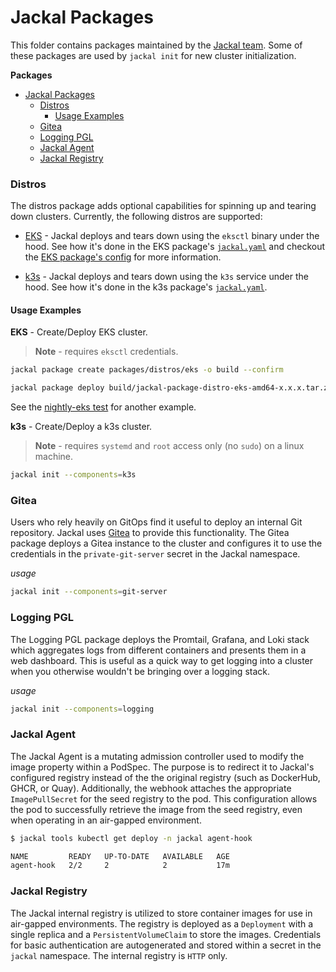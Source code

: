 # Jackal Packages

This folder contains packages maintained by the [Jackal team](https://github.com/racer159/jackal/graphs/contributors).  Some of these packages are used by `jackal init` for new cluster initialization.

**Packages**
- [Jackal Packages](#jackal-packages)
    - [Distros](#distros)
      - [Usage Examples](#usage-examples)
    - [Gitea](#gitea)
    - [Logging PGL](#logging-pgl)
    - [Jackal Agent](#jackal-agent)
    - [Jackal Registry](#jackal-registry)

### Distros

The distros package adds optional capabilities for spinning up and tearing down clusters.  Currently, the following distros are supported:

- [EKS](https://aws.amazon.com/eks/) - Jackal deploys and tears down using the `eksctl` binary under the hood. See how it's done in the EKS package's [`jackal.yaml`](./distros/eks/jackal.yaml) and checkout the [EKS package's config](./distros/eks/eks.yaml) for more information.

- [k3s](https://k3s.io/) - Jackal deploys and tears down using the `k3s` service under the hood. See how it's done in the k3s package's [`jackal.yaml`](./distros/k3s/common/jackal.yaml).


#### Usage Examples  

**EKS**  - Create/Deploy EKS cluster.  

> **Note** - requires `eksctl` credentials.

```bash
jackal package create packages/distros/eks -o build --confirm

jackal package deploy build/jackal-package-distro-eks-amd64-x.x.x.tar.zst --components=deploy-eks-cluster --set=CLUSTER_NAME='jackal-nightly-eks-e2e-test',INSTANCE_TYPE='t3.medium' --confirm
```

See the [nightly-eks test](../.github/workflows/nightly-eks.yml) for another example.

**k3s** - Create/Deploy a k3s cluster.  

> **Note** - requires `systemd` and `root` access only (no `sudo`) on a linux machine.

```bash
jackal init --components=k3s
```

### Gitea

Users who rely heavily on GitOps find it useful to deploy an internal Git repository.  Jackal uses [Gitea](https://gitea.io/en-us/) to provide this functionality.  The Gitea package deploys a Gitea instance to the cluster and configures it to use the credentials in the `private-git-server` secret in the Jackal namespace.

_usage_

```bash
jackal init --components=git-server
```

### Logging PGL

The Logging PGL package deploys the Promtail, Grafana, and Loki stack which aggregates logs from different containers and presents them in a web dashboard.  This is useful as a quick way to get logging into a cluster when you otherwise wouldn't be bringing over a logging stack.

_usage_

```bash
jackal init --components=logging
```

### Jackal Agent

The Jackal Agent is a mutating admission controller used to modify the image property within a PodSpec. The purpose is to redirect it to Jackal's configured registry instead of the the original registry (such as DockerHub, GHCR, or Quay). Additionally, the webhook attaches the appropriate `ImagePullSecret` for the seed registry to the pod. This configuration allows the pod to successfully retrieve the image from the seed registry, even when operating in an air-gapped environment.

```bash
$ jackal tools kubectl get deploy -n jackal agent-hook

NAME         READY   UP-TO-DATE   AVAILABLE   AGE
agent-hook   2/2     2            2           17m
```

### Jackal Registry

The Jackal internal registry is utilized to store container images for use in air-gapped environments.  The registry is deployed as a `Deployment` with a single replica and  a `PersistentVolumeClaim` to store the images.  Credentials for basic authentication are autogenerated and stored within a secret in the `jackal` namespace. The internal registry is `HTTP` only.
